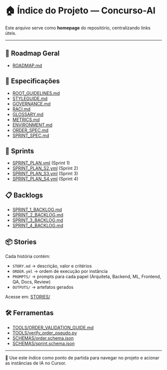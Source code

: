 # 🏠 Índice do Projeto — Concurso-AI

Este arquivo serve como **homepage** do repositório, centralizando links úteis.

---

## 📌 Roadmap Geral
- [ROADMAP.md](ROADMAP.md)

## 📑 Especificações
- [ROOT_GUIDELINES.md](ROOT_GUIDELINES.md)
- [STYLEGUIDE.md](STYLEGUIDE.md)
- [GOVERNANCE.md](GOVERNANCE.md)
- [RACI.md](RACI.md)
- [GLOSSARY.md](GLOSSARY.md)
- [METRICS.md](METRICS.md)
- [ENVIRONMENT.md](ENVIRONMENT.md)
- [ORDER_SPEC.md](ORDER_SPEC.md)
- [SPRINT_SPEC.md](SPRINT_SPEC.md)

## 📂 Sprints
- [SPRINT_PLAN.yml](SPRINT_PLAN.yml) (Sprint 1)
- [SPRINT_PLAN_S2.yml](SPRINT_PLAN_S2.yml) (Sprint 2)
- [SPRINT_PLAN_S3.yml](SPRINT_PLAN_S3.yml) (Sprint 3)
- [SPRINT_PLAN_S4.yml](SPRINT_PLAN_S4.yml) (Sprint 4)

## 📋 Backlogs
- [SPRINT_1_BACKLOG.md](SPRINT_1_BACKLOG.md)
- [SPRINT_2_BACKLOG.md](SPRINT_2_BACKLOG.md)
- [SPRINT_3_BACKLOG.md](SPRINT_3_BACKLOG.md)
- [SPRINT_4_BACKLOG.md](SPRINT_4_BACKLOG.md)

## 📦 Stories
Cada história contém:
- `STORY.md` → descrição, valor e critérios
- `ORDER.yml` → ordem de execução por instância
- `PROMPTS/` → prompts para cada papel (Arquiteta, Backend, ML, Frontend, QA, Docs, Review)
- `OUTPUTS/` → artefatos gerados

Acesse em: [STORIES/](STORIES/)

## 🛠️ Ferramentas
- [TOOLS/ORDER_VALIDATION_GUIDE.md](TOOLS/ORDER_VALIDATION_GUIDE.md)
- [TOOLS/verify_order_pseudo.py](TOOLS/verify_order_pseudo.py)
- [SCHEMAS/order.schema.json](SCHEMAS/order.schema.json)
- [SCHEMAS/sprint.schema.json](SCHEMAS/sprint.schema.json)

---

🔗 Use este índice como ponto de partida para navegar no projeto e acionar as instâncias de IA no Cursor.
